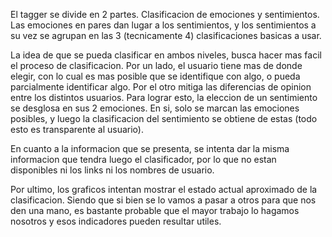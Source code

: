 El tagger se divide en 2 partes. Clasificacion de emociones y sentimientos. Las emociones en pares dan lugar a los 
sentimientos, y los sentimientos a su vez se agrupan en las 3 (tecnicamente 4) clasificaciones basicas a usar.

La idea de que se pueda clasificar en ambos niveles, busca hacer mas facil el proceso de clasificacion. Por un lado, el usuario 
tiene mas de donde elegir, con lo cual es mas posible que se identifique con algo, o pueda parcialmente identificar algo. Por 
el otro mitiga las diferencias de opinion entre los distintos usuarios. Para lograr esto, la eleccion de un sentimiento 
se desglosa en sus 2 emociones. En si, solo se marcan las emociones posibles, y luego la clasificacion del sentimiento se 
obtiene de estas (todo esto es transparente al usuario).

En cuanto a la informacion que se presenta, se intenta dar la misma informacion que tendra luego el clasificador, por lo que
no estan disponibles ni los links ni los nombres de usuario. 

Por ultimo, los graficos intentan mostrar el estado actual aproximado de la clasificacion. Siendo que si bien se lo vamos a
pasar a otros para que nos den una mano, es bastante probable que el mayor trabajo lo hagamos nosotros y esos indicadores
pueden resultar utiles.
